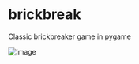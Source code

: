 # brickbreak
Classic brickbreaker game in pygame

![image](https://user-images.githubusercontent.com/118852495/209575701-a85fd507-4e4e-4506-9581-a4f213bcb666.PNG)
